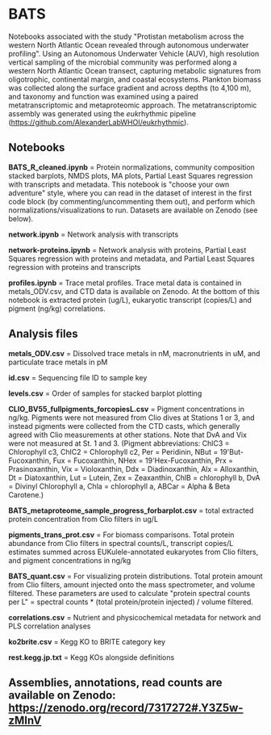 # BATS
Notebooks associated with the study "Protistan metabolism across the western North Atlantic Ocean revealed through autonomous underwater profiling". Using an Autonomous Underwater Vehicle (AUV), high resolution vertical sampling of the microbial community was performed along a western North Atlantic Ocean transect, capturing metabolic signatures from oligotrophic, continental margin, and coastal ecosystems. Plankton biomass was collected along the surface gradient and across depths (to 4,100 m), and taxonomy and function was examined using a paired metatranscriptomic and metaproteomic approach. The metatranscriptomic assembly was generated using the <i>euk</i>rhythmic pipeline (https://github.com/AlexanderLabWHOI/eukrhythmic).

## Notebooks
<b>BATS_R_cleaned.ipynb</b> = Protein normalizations, community composition stacked barplots, NMDS plots, MA plots, Partial Least Squares regression with transcripts and metadata. This notebook is "choose your own adventure" style, where you can read in the dataset of interest in the first code block (by commenting/uncommenting them out), and perform which normalizations/visualizations to run. Datasets are available on Zenodo (see below).

<b>network.ipynb</b> = Network analysis with transcripts

<b>network-proteins.ipynb</b> = Network analysis with proteins, Partial Least Squares regression with proteins and metadata, and Partial Least Squares regression with proteins and transcripts

<b>profiles.ipynb</b> = Trace metal profiles. Trace metal data is contained in metals_ODV.csv, and CTD data is available on Zenodo. At the bottom of this notebook is extracted protein (ug/L), eukaryotic transcript (copies/L) and pigment (ng/kg) correlations.

## Analysis files
<b>metals_ODV.csv</b> = Dissolved trace metals in nM, macronutrients in uM, and particulate trace metals in pM

<b>id.csv</b> = Sequencing file ID to sample key

<b>levels.csv</b> = Order of samples for stacked barplot plotting

<b>CLIO_BV55_fullpigments_forcopiesL.csv</b> = Pigment concentrations in ng/kg. Pigments were not measured from Clio dives at Stations 1 or 3, and instead pigments were collected from the CTD casts, which generally agreed with Clio measurements at other stations. Note that DvA and Vix were not measured at St. 1 and 3. (Pigment abbreviations: ChlC3 = Chlorophyll c3, ChlC2 = Chlorophyll c2, Per = Peridinin, NBut = 19'But-Fucoxanthin, Fux = Fucoxanthin, NHex = 19'Hex-Fucoxanthin, Prx = Prasinoxanthin, Vix = Violoxanthin, Ddx = Diadinoxanthin, Alx = Alloxanthin, Dt = Diatoxanthin, Lut = Lutein, Zex = Zeaxanthin, ChlB = chlorophyll b, DvA = Divinyl Chlorophyll a, Chla = chlorophyll a, ABCar = Alpha & Beta Carotene.)

<b>BATS_metaproteome_sample_progress_forbarplot.csv</b> = total extracted protein concentration from Clio filters in ug/L

<b>pigments_trans_prot.csv</b> = For biomass comparisons. Total protein abundance from Clio filters in spectral counts/L, transcript copies/L estimates summed across EUKulele-annotated eukaryotes from Clio filters, and pigment concentrations in ng/kg

<b>BATS_quant.csv</b> = For visualizing protein distributions. Total protein amount from Clio filters, amount injected onto the mass spectrometer, and volume filtered. These parameters are used to calculate "protein spectral counts per L" = spectral counts * (total protein/protein injected) / volume filtered.

<b>correlations.csv</b> = Nutrient and physicochemical metadata for network and PLS correlation analyses

<b>ko2brite.csv</b> = Kegg KO to BRITE category key

<b>rest.kegg.jp.txt</b> = Kegg KOs alongside definitions

## Assemblies, annotations, read counts are available on Zenodo: https://zenodo.org/record/7317272#.Y3Z5w-zMInV
